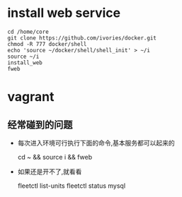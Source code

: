 # install web service
    cd /home/core
    git clone https://github.com/ivories/docker.git
    chmod -R 777 docker/shell
    echo 'source ~/docker/shell/shell_init' > ~/i
    source ~/i
    install_web
    fweb

# vagrant

## 经常碰到的问题

* 每次进入环境可行执行下面的命令,基本服务都可以起来的

    cd ~ && source i && fweb

* 如果还是开不了,就看看

    fleetctl list-units
    fleetctl status mysql
